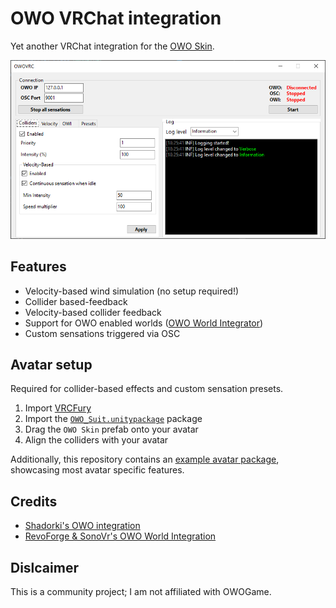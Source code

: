 # OWO VRChat integration

Yet another VRChat integration for the [OWO Skin](https://owogame.com/).

![Screenshot](.github/Screenshot_1.png)

## Features
* Velocity-based wind simulation (no setup required!)
* Collider based-feedback
* Velocity-based collider feedback
* Support for OWO enabled worlds ([OWO World Integrator](https://github.com/RevoForge/Vrchat-OWO-Integration))
* Custom sensations triggered via OSC

## Avatar setup

Required for collider-based effects and custom sensation presets.

1. Import [VRCFury](https://vrcfury.com/)
2. Import the [`OWO_Suit.unitypackage`](./Unity/OWOSkin%20Prefab.unitypackage) package
3. Drag the `OWO Skin` prefab onto your avatar
4. Align the colliders with your avatar

Additionally, this repository contains an [example avatar package](./Unity/Example%20Avatar.unitypackage), showcasing most avatar specific features.


## Credits

* [Shadorki's OWO integration](https://github.com/shadorki/vrc-owo-suit)
* [RevoForge & SonoVr's OWO World Integration](https://github.com/RevoForge/Vrchat-OWO-Integration)

## Dislcaimer

This is a community project; I am not affiliated with OWOGame.